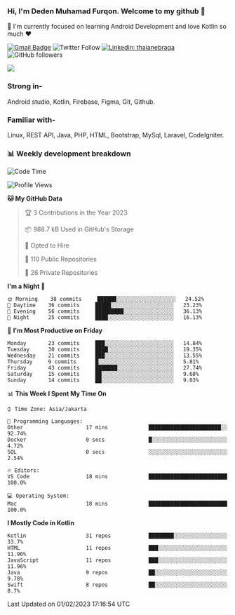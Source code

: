 ### Hi, I'm Deden Muhamad Furqon. Welcome to my github 👋

<!--
**furqoncreative/furqoncreative** is a ✨ _special_ ✨ repository because its `README.md` (this file) appears on your GitHub profile.

Here are some ideas to get you started:

- 🔭 I’m currently working on ...
- 👯 I’m looking to collaborate on ...
- 🤔 I’m looking for help with ...
- 💬 Ask me about ...
- 📫 How to reach me: ...
- 😄 Pronouns: ...
- ⚡ Fun fact: ...
-->

  🌱 I'm currently focused on learning Android Development and love Kotlin so much ❤ 

[![Gmail Badge](https://img.shields.io/badge/-furqoncreative24@gmail.com-c14438?style=flat-square&logo=Gmail&logoColor=white&link=mailto:furqoncreative24@gmail.com)](mailto:furqoncreative24@gmail.com)
![Twitter Follow](https://img.shields.io/twitter/follow/furqoncreative?label=Follow)
[![Linkedin: thaianebraga](https://img.shields.io/badge/-Deden_Muhamad_Furqon-blue?style=flat-square&logo=Linkedin&logoColor=white&link=https://www.linkedin.com/in/anmol-p-singh/)](https://www.linkedin.com/in/furqoncreative/)
![GitHub followers](https://img.shields.io/github/followers/furqoncreative?label=Follow&style=social)

<img src="https://github-readme-stats.sera5-dev.vercel.app/api?username=furqoncreative&hide=stars&show_icons=true&count_private=true&include_all_commits=true&title_color=#008080&icon_color=#008080&hide_border=true" width="">

### Strong in-

Android studio, Kotlin, Firebase, Figma, Git, Github.

### Familiar with-
Linux, REST API, Java, PHP, HTML, Bootstrap, MySql, Laravel, CodeIgniter.

### 📊 Weekly development breakdown

<!--START_SECTION:waka-->
![Code Time](http://img.shields.io/badge/Code%20Time-1%2C284%20hrs%2018%20mins-blue)

![Profile Views](http://img.shields.io/badge/Profile%20Views-0-blue)

**🐱 My GitHub Data** 

> 🏆 3 Contributions in the Year 2023
 > 
> 📦 988.7 kB Used in GitHub's Storage 
 > 
> 💼 Opted to Hire
 > 
> 📜 110 Public Repositories 
 > 
> 🔑 26 Private Repositories  
 > 
**I'm a Night 🦉** 

```text
🌞 Morning    38 commits     ██████░░░░░░░░░░░░░░░░░░░   24.52% 
🌆 Daytime    36 commits     █████░░░░░░░░░░░░░░░░░░░░   23.23% 
🌃 Evening    56 commits     █████████░░░░░░░░░░░░░░░░   36.13% 
🌙 Night      25 commits     ████░░░░░░░░░░░░░░░░░░░░░   16.13%

```
📅 **I'm Most Productive on Friday** 

```text
Monday       23 commits     ███░░░░░░░░░░░░░░░░░░░░░░   14.84% 
Tuesday      30 commits     ████░░░░░░░░░░░░░░░░░░░░░   19.35% 
Wednesday    21 commits     ███░░░░░░░░░░░░░░░░░░░░░░   13.55% 
Thursday     9 commits      █░░░░░░░░░░░░░░░░░░░░░░░░   5.81% 
Friday       43 commits     ███████░░░░░░░░░░░░░░░░░░   27.74% 
Saturday     15 commits     ██░░░░░░░░░░░░░░░░░░░░░░░   9.68% 
Sunday       14 commits     ██░░░░░░░░░░░░░░░░░░░░░░░   9.03%

```


📊 **This Week I Spent My Time On** 

```text
⌚︎ Time Zone: Asia/Jakarta

💬 Programming Languages: 
Other                    17 mins             ███████████████████████░░   92.74% 
Docker                   0 secs              █░░░░░░░░░░░░░░░░░░░░░░░░   4.72% 
SQL                      0 secs              ░░░░░░░░░░░░░░░░░░░░░░░░░   2.54%

🔥 Editors: 
VS Code                  18 mins             █████████████████████████   100.0%

💻 Operating System: 
Mac                      18 mins             █████████████████████████   100.0%

```

**I Mostly Code in Kotlin** 

```text
Kotlin                   31 repos            ████████░░░░░░░░░░░░░░░░░   33.7% 
HTML                     11 repos            ███░░░░░░░░░░░░░░░░░░░░░░   11.96% 
JavaScript               11 repos            ███░░░░░░░░░░░░░░░░░░░░░░   11.96% 
Java                     9 repos             ██░░░░░░░░░░░░░░░░░░░░░░░   9.78% 
Swift                    8 repos             ██░░░░░░░░░░░░░░░░░░░░░░░   8.7%

```



 Last Updated on 01/02/2023 17:16:54 UTC
<!--END_SECTION:waka-->
